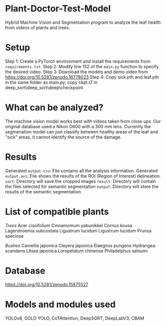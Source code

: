 # Plant-Doctor-Test-Model
Hybrid Machine Vision and Segmentation program to analyze the leaf health from videos of plants and trees.

# Setup
Step 1: Create a PyTorch environment and install the requirements from `requirements.txt`.
Step 2: Modify line 152 of the `main.py` function to specify the desired video.
Step 3: Download the models and demo video from https://doi.org/10.5281/zenodo.16778023
Step 4: Copy sick.pth and leaf.pth in the same folder as main.py, copy ckpt.t7 in deep_sort\deep_sort\deep\checkpoint

# What can be analyzed?
The machine vision model works best with videos taken from close ups. Our original database used a Nikon D600 with a 300 mm lens.
Currently the segmenation model can just classify between healthy areas of the leaf and "sick" areas, it cannot identify the source of the damage.

# Results
Generated `output.csv`: File contains all the analysis information.
Generated `output.avi`: File shows the results of the ROI (Region of Interest) delineation.
`sort`: Directory will save the cropped images
`result`: Directory will contain the files selected for semantic segmentation
`output`: Directory will store the results of the semantic segmentation.

# List of compatible plants
*Trees*
Acer cissifolium
Cinnamomum yabunikkei
Cornus kousa
Lagerstroemia subcostata
Ligustrum lucidum
Ligustrum lucidum
Prunus speciosa

*Bushes*
Camellia japonica
Cleyera japonica
Elaegnus pungens
Hydrangea scandens
Litsea japonica
Loropetalum chinense
Philadelphus satsumi

# Database
https://doi.org/10.5281/zenodo.15875527

# Models and modules used
YOLOv8, GOLD YOLO, CoTAttention,
DeepSORT, 
DeepLabV3, CBAM

